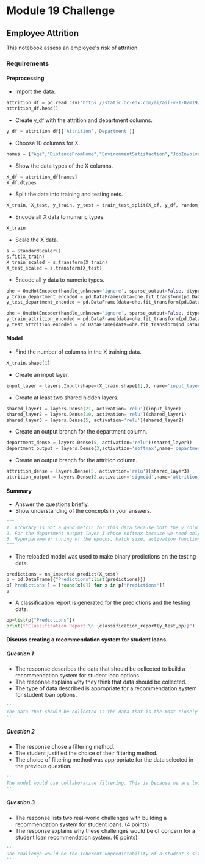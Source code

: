 # Module 19 Challenge

## Employee Attrition

This notebook assess an employee's risk of attrition.

### Requirements

#### Preprocessing 

* Import the data.

``` python
attrition_df = pd.read_csv('https://static.bc-edx.com/ai/ail-v-1-0/m19/lms/datasets/attrition.csv')
attrition_df.head()
```

* Create y_df with the attrition and department columns.

``` python
y_df = attrition_df[['Attrition','Department']]
```

* Choose 10 columns for X.

``` python
names = ["Age","DistanceFromHome","EnvironmentSatisfaction","JobInvolvement","JobSatisfaction","PerformanceRating","WorkLifeBalance","YearsSinceLastPromotion","RelationshipSatisfaction","NumCompaniesWorked"]
```

* Show the data types of the X columns.

``` python
X_df = attrition_df[names]
X_df.dtypes
```

* Split the data into training and testing sets.

``` python
X_train, X_test, y_train, y_test = train_test_split(X_df, y_df, random_state=42)
```

* Encode all X data to numeric types.

``` python
X_train
```

* Scale the X data.

``` python
s = StandardScaler()
s.fit(X_train)
X_train_scaled = s.transform(X_train)
X_test_scaled = s.transform(X_test)
```

* Encode all y data to numeric types.

``` python
ohe = OneHotEncoder(handle_unknown='ignore', sparse_output=False, dtype='int')
y_train_department_encoded = pd.DataFrame(data=ohe.fit_transform(pd.DataFrame(y_train["Department"])), columns=ohe.get_feature_names_out())
y_test_department_encoded = pd.DataFrame(data=ohe.fit_transform(pd.DataFrame(y_test["Department"])), columns=ohe.get_feature_names_out())

ohe = OneHotEncoder(handle_unknown='ignore', sparse_output=False, dtype='int')
y_train_attrition_encoded = pd.DataFrame(data=ohe.fit_transform(pd.DataFrame(y_train["Attrition"])), columns=ohe.get_feature_names_out())
y_test_attrition_encoded = pd.DataFrame(data=ohe.fit_transform(pd.DataFrame(y_test["Attrition"])), columns=ohe.get_feature_names_out())
```

#### Model

* Find the number of columns in the X training data.

``` python
X_train.shape[1]
```

* Create an input layer.

``` python
input_layer = layers.Input(shape=(X_train.shape[1],), name='input_layer')
```

* Create at least two shared hidden layers.

``` python
shared_layer1 = layers.Dense(21, activation='relu')(input_layer)
shared_layer2 = layers.Dense(10, activation='relu')(shared_layer1)
shared_layer3 = layers.Dense(5, activation='relu')(shared_layer2)
```

* Create an output branch for the department column.

``` python
department_dense = layers.Dense(5, activation='relu')(shared_layer3)
department_output = layers.Dense(3,activation='softmax',name='department_output')(department_dense)
```

* Create an output branch for the attrition column.

``` python
attrition_dense = layers.Dense(5, activation='relu')(shared_layer3)
attrition_output = layers.Dense(2,activation='sigmoid',name='attrition_output')(attrition_dense)
```

#### Summary

* Answer the questions briefly.
* Show understanding of the concepts in your answers.

``` python
"""
1. Accuracy is not a good metric for this data because both the y columns are imbalanced. The attrition column has 1233 No values and 237 Yes values. Likewise, the department column has 961 R&D, 446 Sales, and 63 HR. Accuracy does not do well with imbalanced data because a model can do well simply by siding with the majority class.
2. For the department output layer I chose softmax because we need only 1 output that is most likely, meaning the result cannot belong to more than one class. For the attrition output layer I chose sigmoid becuase it is a binary classification. 
3. Hyperparameter tuning of the epochs, batch size, activation functions, optimizers, number of layers, number of nodes in each layer, and balancing the data.
"""
```

* The reloaded model was used to make binary predictions on the testing data.

``` python
predictions = nn_imported.predict(X_test)
p = pd.DataFrame({"Predictions":list(predictions)})
p['Predictions'] = [round(x[0]) for x in p["Predictions"]]
p
```

* A classification report is generated for the predictions and the testing data.

``` python
pp=list(p["Predictions"])
print(f"Classification Report:\n {classification_report(y_test,pp)}")
```

#### Discuss creating a recommendation system for student loans

##### Question 1

* The response describes the data that should be collected to build a recommendation system for student loan options.
* The response explains why they think that data should be collected.
* The type of data described is appropriate for a recommendation system for student loan options.

``` python
'''
The data that should be collected is the data that is the most closely related to financial habits. I would focus more on features such as current debt (credit and other), income (scholarships, job, etc), delinquent debt, credit history, and employment history. These features are better suited for loan repayment calculations because they are more closely tied with an individuals financial habits. Current debt and income will give a good idea about what other loan obligations does this individual have and will they be able to cover this new loan on top of the other debt. Delinquent debt payments and credit history will show the individual's ability to pay on time and consistency. Employment history will show if this individual has a stable source of income that can be relied on to pay back the loan for the life of the loan.
'''
```

##### Question 2

* The response chose a filtering method.
* The student justified the choice of their filtering method.
* The choice of filtering method was appropriate for the data selected in the previous question.

``` python
'''
The model would use collaborative filtering. This is because we are looking for similarities between users on what each feature is and what interest rate they took and if they repay it or not. It is reasonable to think that users with similar financial habits would make better candidtates for repaying the loan and so we can offer better rates to sell the loan. In other words, there is a higher probability that a new applicant will pay back the loan if their features are similar to the existing students who hve paid back their loans.
'''
```

##### Question 3

* The response lists two real-world challenges with building a recommendation system for student loans. (4 points)
* The response explains why these challenges would be of concern for a student loan recommendation system. (6 points)

``` python
'''
One challenge would be the inherent unpredictability of a student's situation to remain a good candidate for the life of the loan. Meaning, even though all the features at the time of the application indicated they were a good candidate, something could happen that dramatically changes their features and causes them to become delinquent on the loan. Another challenge is the quality of the data. This is very confidential information that is required and there is a risk of false data which could adversly effect other applicants' ability to qualify for a better loan.
'''
```
